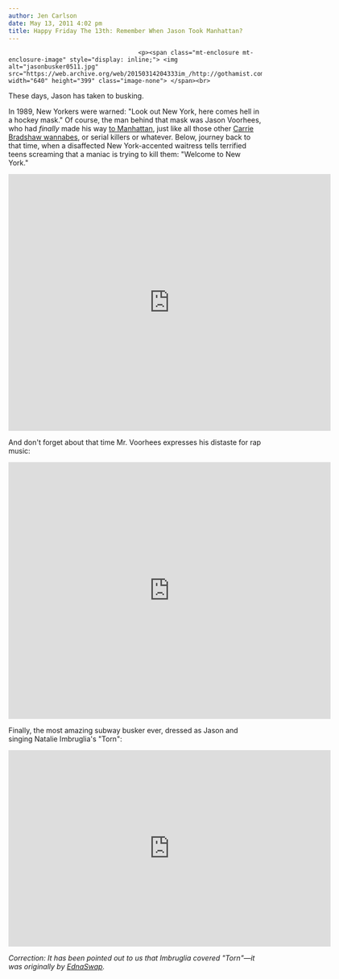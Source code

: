 ```yaml
---
author: Jen Carlson
date: May 13, 2011 4:02 pm
title: Happy Friday The 13th: Remember When Jason Took Manhattan?
---
```


	
										<p><span class="mt-enclosure mt-enclosure-image" style="display: inline;"> <img alt="jasonbusker0511.jpg" src="https://web.archive.org/web/20150314204333im_/http://gothamist.com/attachments/arts_jen/jasonbusker0511.jpg" width="640" height="399" class="image-none"> </span><br>
<span class="photo_caption">These days, Jason has taken to busking.</span></p>

<p>In 1989, New Yorkers were warned: &quot;Look out New York, here comes hell in a hockey mask.&quot; Of course, the man behind that mask was Jason Voorhees, who had <em>finally</em> made his way <a href="https://web.archive.org/web/20150314204333/http://www.imdb.com/title/tt0097388/">to Manhattan</a>, just like all those other <a href="https://web.archive.org/web/20150314204333/http://gothamist.com/2011/05/11/young_writer_who_moved_to_nyc_finds.php">Carrie Bradshaw wannabes</a>, or serial killers or whatever. Below, journey back to that time, when a disaffected New York-accented waitress tells terrified teens screaming that a maniac is trying to kill them: &quot;Welcome to New York.&quot;</p>

<p><iframe width="640" height="510" src="https://web.archive.org/web/20150314204333if_/http://www.youtube.com/embed/ECPSqlkPqtg" frameborder="0" allowfullscreen></iframe></p>

<p>And don&apos;t forget about that time Mr. Voorhees expresses his distaste for rap music:</p>

<p><iframe width="640" height="510" src="https://web.archive.org/web/20150314204333if_/http://www.youtube.com/embed/SIjDNjxPtoI" frameborder="0" allowfullscreen></iframe></p>

<p>Finally, the most amazing subway busker ever, dressed as Jason and singing Natalie Imbruglia&apos;s &quot;Torn&quot;:</p>

<p><iframe width="640" height="390" src="https://web.archive.org/web/20150314204333if_/http://www.youtube.com/embed/yaTKBXZbxnc" frameborder="0" allowfullscreen></iframe></p>

<p><em>Correction: It has been pointed out to us that Imbruglia <em>covered</em> &quot;Torn&quot;&#x2014;it was originally by <a href="https://web.archive.org/web/20150314204333/http://bit.ly/2pQfFX">EdnaSwap</a>.</em></p>					
										
									
				